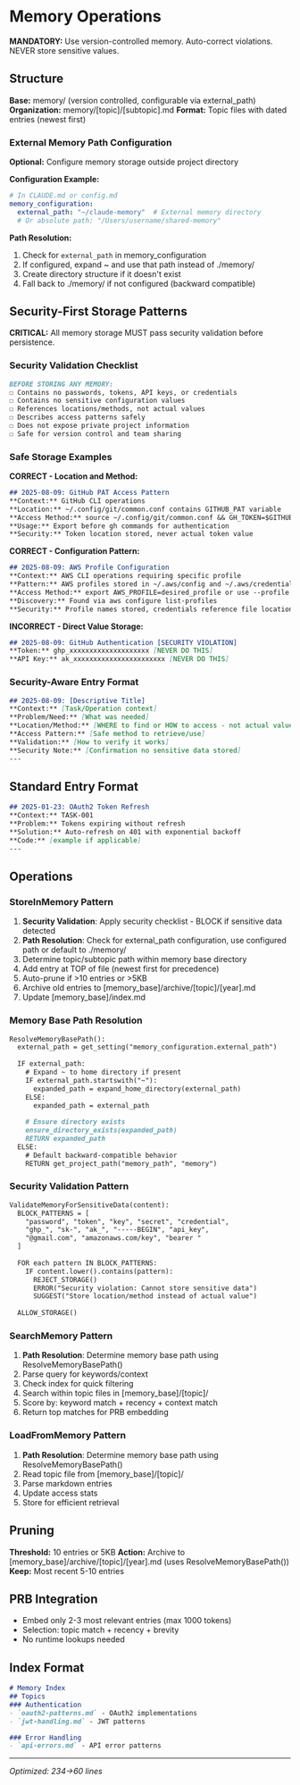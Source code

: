 # Memory Operations

**MANDATORY:** Use version-controlled memory. Auto-correct violations. NEVER store sensitive values.

## Structure
**Base:** memory/ (version controlled, configurable via external_path)
**Organization:** memory/[topic]/[subtopic].md
**Format:** Topic files with dated entries (newest first)

### External Memory Path Configuration
**Optional:** Configure memory storage outside project directory

**Configuration Example:**
```yaml
# In CLAUDE.md or config.md
memory_configuration:
  external_path: "~/claude-memory"  # External memory directory
  # Or absolute path: "/Users/username/shared-memory"
```

**Path Resolution:**
1. Check for `external_path` in memory_configuration
2. If configured, expand ~ and use that path instead of ./memory/
3. Create directory structure if it doesn't exist
4. Fall back to ./memory/ if not configured (backward compatible)

## Security-First Storage Patterns

**CRITICAL:** All memory storage MUST pass security validation before persistence.

### Security Validation Checklist
```markdown
BEFORE STORING ANY MEMORY:
☐ Contains no passwords, tokens, API keys, or credentials
☐ Contains no sensitive configuration values
☐ References locations/methods, not actual values
☐ Describes access patterns safely
☐ Does not expose private project information
☐ Safe for version control and team sharing
```

### Safe Storage Examples

**CORRECT - Location and Method:**
```markdown
## 2025-08-09: GitHub PAT Access Pattern
**Context:** GitHub CLI operations
**Location:** ~/.config/git/common.conf contains GITHUB_PAT variable
**Access Method:** source ~/.config/git/common.conf && GH_TOKEN=$GITHUB_PAT
**Usage:** Export before gh commands for authentication
**Security:** Token location stored, never actual token value
```

**CORRECT - Configuration Pattern:**
```markdown
## 2025-08-09: AWS Profile Configuration
**Context:** AWS CLI operations requiring specific profile
**Pattern:** AWS profiles stored in ~/.aws/config and ~/.aws/credentials
**Access Method:** export AWS_PROFILE=desired_profile or use --profile flag
**Discovery:** Found via aws configure list-profiles
**Security:** Profile names stored, credentials reference file locations
```

**INCORRECT - Direct Value Storage:**
```markdown
## 2025-08-09: GitHub Authentication [SECURITY VIOLATION]
**Token:** ghp_xxxxxxxxxxxxxxxxxxxx [NEVER DO THIS]
**API Key:** ak_xxxxxxxxxxxxxxxxxxxxxxx [NEVER DO THIS]
```

### Security-Aware Entry Format
```markdown
## 2025-08-09: [Descriptive Title]
**Context:** [Task/Operation context]
**Problem/Need:** [What was needed]
**Location/Method:** [WHERE to find or HOW to access - not actual values]
**Access Pattern:** [Safe method to retrieve/use]
**Validation:** [How to verify it works]
**Security Note:** [Confirmation no sensitive data stored]
---
```

## Standard Entry Format
```markdown
## 2025-01-23: OAuth2 Token Refresh
**Context:** TASK-001
**Problem:** Tokens expiring without refresh
**Solution:** Auto-refresh on 401 with exponential backoff
**Code:** [example if applicable]
---
```

## Operations

### StoreInMemory Pattern
1. **Security Validation**: Apply security checklist - BLOCK if sensitive data detected
2. **Path Resolution**: Check for external_path configuration, use configured path or default to ./memory/
3. Determine topic/subtopic path within memory base directory
4. Add entry at TOP of file (newest first for precedence)
5. Auto-prune if >10 entries or >5KB
6. Archive old entries to [memory_base]/archive/[topic]/[year].md
7. Update [memory_base]/index.md

### Memory Base Path Resolution
```markdown
ResolveMemoryBasePath():
  external_path = get_setting("memory_configuration.external_path")
  
  IF external_path:
    # Expand ~ to home directory if present
    IF external_path.startswith("~"):
      expanded_path = expand_home_directory(external_path)
    ELSE:
      expanded_path = external_path
    
    # Ensure directory exists
    ensure_directory_exists(expanded_path)
    RETURN expanded_path
  ELSE:
    # Default backward-compatible behavior
    RETURN get_project_path("memory_path", "memory")
```

### Security Validation Pattern
```markdown
ValidateMemoryForSensitiveData(content):
  BLOCK_PATTERNS = [
    "password", "token", "key", "secret", "credential",
    "ghp_", "sk-", "ak_", "-----BEGIN", "api_key",
    "@gmail.com", "amazonaws.com/key", "bearer "
  ]
  
  FOR each pattern IN BLOCK_PATTERNS:
    IF content.lower().contains(pattern):
      REJECT_STORAGE()
      ERROR("Security violation: Cannot store sensitive data")
      SUGGEST("Store location/method instead of actual value")
  
  ALLOW_STORAGE()
```

### SearchMemory Pattern
1. **Path Resolution**: Determine memory base path using ResolveMemoryBasePath()
2. Parse query for keywords/context
3. Check index for quick filtering
4. Search within topic files in [memory_base]/[topic]/
5. Score by: keyword match + recency + context match
6. Return top matches for PRB embedding

### LoadFromMemory Pattern
1. **Path Resolution**: Determine memory base path using ResolveMemoryBasePath()
2. Read topic file from [memory_base]/[topic]/
3. Parse markdown entries
4. Update access stats
5. Store for efficient retrieval

## Pruning
**Threshold:** 10 entries or 5KB
**Action:** Archive to [memory_base]/archive/[topic]/[year].md (uses ResolveMemoryBasePath())
**Keep:** Most recent 5-10 entries

## PRB Integration
- Embed only 2-3 most relevant entries (max 1000 tokens)
- Selection: topic match + recency + brevity
- No runtime lookups needed

## Index Format
```markdown
# Memory Index
## Topics
### Authentication
- `oauth2-patterns.md` - OAuth2 implementations
- `jwt-handling.md` - JWT patterns

### Error Handling
- `api-errors.md` - API error patterns
```

---
*Optimized: 234→60 lines*
